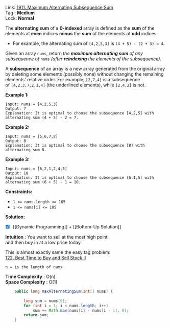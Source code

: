 Link: [1911. Maximum Alternating Subsequence Sum](https://leetcode.com/problems/maximum-alternating-subsequence-sum/) <br>
Tag : **Medium**<br>
Lock: **Normal**

The **alternating sum** of a **0-indexed** array is defined as the **sum** of the elements at **even** indices **minus** the **sum** of the elements at **odd** indices.

-   For example, the alternating sum of `[4,2,5,3]` is `(4 + 5) - (2 + 3) = 4`.

Given an array `nums`, return _the **maximum alternating sum** of any subsequence of_ `nums` _(after **reindexing** the elements of the subsequence)_.

A **subsequence** of an array is a new array generated from the original array by deleting some elements (possibly none) without changing the remaining elements' relative order. For example, `[2,7,4]` is a subsequence of `[4,2,3,7,2,1,4]` (the underlined elements), while `[2,4,2]` is not.

**Example 1:**
```
Input: nums = [4,2,5,3]
Output: 7
Explanation: It is optimal to choose the subsequence [4,2,5] with alternating sum (4 + 5) - 2 = 7.
```

**Example 2:**
```
Input: nums = [5,6,7,8]
Output: 8
Explanation: It is optimal to choose the subsequence [8] with alternating sum 8.
```

**Example 3:**
```
Input: nums = [6,2,1,2,4,5]
Output: 10
Explanation: It is optimal to choose the subsequence [6,1,5] with alternating sum (6 + 5) - 1 = 10.
```

**Constraints:**
-   `1 <= nums.length <= 105`
-   `1 <= nums[i] <= 105`

**Solution:**

- [x] [[Dynamic Programming]] + [[Bottom-Up Solution]]

**Intuition** :
You want to sell at the most high point  
and then buy in at a low price today.

This is almost exactly same the easy tag problem:  
[122. Best Time to Buy and Sell Stock II](https://leetcode.com/problems/best-time-to-buy-and-sell-stock-ii/discuss/1298585/JavaC%2B%2BPython-Easy-and-Concise)

```
n = is the length of nums
```
**Time Complexity** : O(n)<br>
**Space Complexity** : O(1)

```java
    public long maxAlternatingSum(int[] nums) {
        
        long sum = nums[0];
        for (int i = 1; i < nums.length; i++)
            sum += Math.max(nums[i] - nums[i - 1], 0);
        return sum;
    }
```
